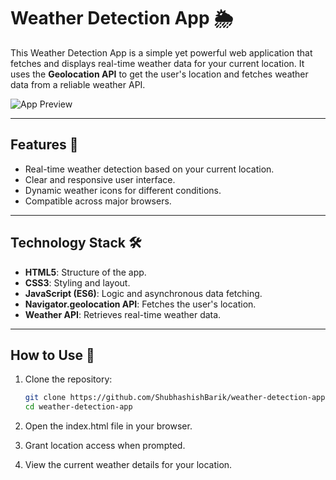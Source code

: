 # Weather Detection App 🌦️

This Weather Detection App is a simple yet powerful web application that fetches and displays real-time weather data for your current location. It uses the **Geolocation API** to get the user's location and fetches weather data from a reliable weather API.

![App Preview](src/assets/app-preview.png)

---

## Features 🚀

- Real-time weather detection based on your current location.
- Clear and responsive user interface.
- Dynamic weather icons for different conditions.
- Compatible across major browsers.

---

## Technology Stack 🛠️

- **HTML5**: Structure of the app.
- **CSS3**: Styling and layout.
- **JavaScript (ES6)**: Logic and asynchronous data fetching.
- **Navigator.geolocation API**: Fetches the user's location.
- **Weather API**: Retrieves real-time weather data.

---

## How to Use 🔧

1. Clone the repository:
   ```bash
   git clone https://github.com/ShubhashishBarik/weather-detection-app.git
   cd weather-detection-app
   ```
2. Open the index.html file in your browser.

3. Grant location access when prompted.

4. View the current weather details for your location.
